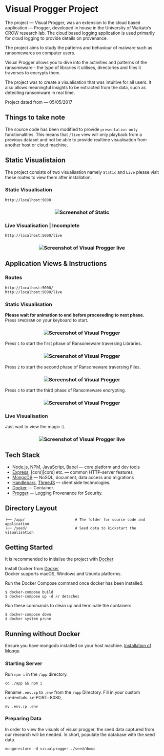 # Visual Progger Project
The project — Visual Progger, was an extension to the cloud based application — Progger, developed in house in the University of Waikato’s CROW research lab.  The cloud based logging application is used primarily for cloud logging to provide details on provenance. 

The project aims to study the patterns and behaviour of malware such as ransomewares on computer users. 

Visual Progger allows you to dive into the activities and patterns of the ransomeware - the type of libraries it utilises, directories and files it traverses to encrypts them.  

The project was to create a visualisation that was intuitive for all users. It also allows meaningful insights to be extracted from the data, such as detecting ransomware in real time.  

Project dated from —  05/05/2017 

## Things to take note
The source code has been modified to provide `presentation only` functionalities. This means that `/live` view will only playback from a previous dataset and not be able to provide realtime visualisation from another host or cloud machine.

## Static Visualistaion
The project consists of two visualisation namely `Static` and `Live` please visit these routes to view them after installation.

### Static Visualisation 
`http://localhost:5000`
<h3 align="center">
  <img src="./screenshots/visual_progger_static.png" alt="Screenshot of Static" />
</h3>

### Live Visualisation | Incomplete
`http://localhost:5000/live`
<h3 align="center">
  <img src="./screenshots/visual_progger_live.png" alt="Screenshot of Visual Progger live" />
</h3>

## Application Views & Instructions
### Routes
```
http://localhost:5000/
http://localhost:5000/live
```

### Static Visualisation
**Please wait for animation to end before proceeeding to next phase.**  
Press `SPACEBAR` on your keyboard to start.  
<h3 align="center">
  <img src="./screenshots/landing.gif" alt="Screenshot of Visual Progger" />
</h3>

Press `1` to start the first phase of Ransomeware traversing Libraries.
<h3 align="center">
  <img src="./screenshots/first.png" alt="Screenshot of Visual Progger" />
</h3>

Press `2` to start the second phase of Ransomeware traversing Files.
<h3 align="center">
  <img src="./screenshots/second.png" alt="Screenshot of Visual Progger" />
</h3>

Press `3` to start the third phase of Ransomeware encrypting.
<h3 align="center">
  <img src="./screenshots/encrypt.png" alt="Screenshot of Visual Progger" />
</h3>

### Live Visualisation
Just wait to view the magic :).
<h3 align="center">
  <img src="./screenshots/live.gif" alt="Screenshot of Visual Progger live" />
</h3>

## Tech Stack

* [Node.js][node], [NPM][npm], [JavaScript][js], [Babel][babel] — core platform and dev tools
* [Express][express], [cors][cors] etc. — common HTTP-server features
* [MongoDB][mongo] — NoSQL, document, data access and migrations
* [Handlebars][handlebars], [ThreeJS][threejs] — client side technologies.
* [Docker][docker] — Container.
* [Progger][progger] — Logging Provenance for Security.

## Directory Layout
```
├── /app/                       # The folder for source code and application
├── /seed/                      # Seed data to kickstart the visualisation
```

## Getting Started
It is recommended to initialise the project with [Docker][docker]  

Install Docker from [Docker][docker]  
Docker supports macOS, Windows and Ubuntu platforms.

Run the Docker Compose command once docker has been installed.
```
$ docker-compose build
$ docker-compose up -d // detaches
```
Run these commands to clean up and terminate the containers.
```
$ docker-compose down
$ docker system prune
```

## Running without Docker
Ensure you have mongodb installed on your host machine. [Installation of Mongo][mongo-install].

### Starting Server
Run `npm i` in the `/app` directory.
```
cd ./app && npm i
```
Rename `.env.cp` to `.env` from the `/app` Directory. Fill in your custom credentials. i.e PORT=8080, 
```
mv .env.cp .env
```
### Preparing Data
In order to view the visuals of visual progger, the seed data captured from our research will be needed. In short, populate the database with the seed data.   
```
mongorestore -d visualprogger ./seed/dump
```

[isaiah]: https://github.com/isaiahwong
[progger]: https://github.com/CROWLaboratory/Progger
[handlebars]: https://github.com/wycats/handlebars.js/
[pm2]: http://pm2.keymetrics.io/
[node]: https://nodejs.org
[mongo]: https://www.mongodb.com/
[mongo-install]: https://docs.mongodb.com/manual/installation/
[js]: https://developer.mozilla.org/docs/Web/JavaScript
[babel]: http://babeljs.io/
[express]: http://expressjs.com/
[code]: https://code.visualstudio.com/
[docker]: https://www.docker.com/community-edition
[npm]: https://www.npmjs.com/
[hbs]: http://handlebarsjs.com/
[threejs]: https://threejs.org/